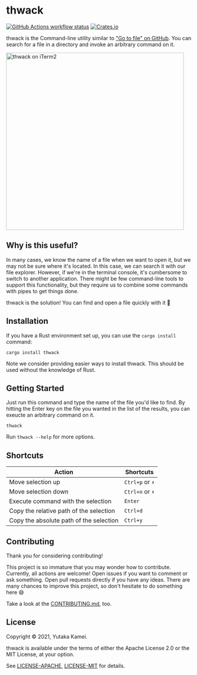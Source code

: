 # thwack

<a href="https://github.com/yykamei/thwack/actions/workflows/ci.yml"><img alt="GitHub Actions workflow status" src="https://github.com/yykamei/thwack/actions/workflows/ci.yml/badge.svg"></a>
<a href="https://crates.io/crates/thwack"><img alt="Crates.io" src="https://img.shields.io/crates/v/thwack"></a>

thwack is the Command-line utility similar to ["Go to file" on GitHub](https://docs.github.com/en/github/searching-for-information-on-github/searching-on-github/finding-files-on-github).
You can search for a file in a directory and invoke an arbitrary command on it.

<img width="480" src="https://user-images.githubusercontent.com/13130705/160029304-f376fcd2-ad9e-4c1b-90b7-f7436d7bce0b.gif" alt="thwack on iTerm2">

## Why is this useful?

In many cases, we know the name of a file when we want to open it, but we may not be sure where it's located.
In this case, we can search it with our file explorer.
However, if we're in the terminal console, it's cumbersome to switch to another application.
There might be few command-line tools to support this functionality,
but they require us to combine some commands with pipes to get things done.

thwack is the solution! You can find and open a file quickly with it 🚀

## Installation

If you have a Rust environment set up, you can use the `cargo install` command:

```console
cargo install thwack
```

Note we consider providing easier ways to install thwack. This should be used without the knowledge of Rust.

## Getting Started

Just run this command and type the name of the file you'd like to find.
By hitting the Enter key on the file you wanted in the list of the results, you can exeucte an arbitrary command on it.

```console
thwack
```

Run `thwack --help` for more options.

## Shortcuts

| Action | Shortcuts |
| ------ | --------- |
| Move selection up   | `Ctrl+p` or `⬆️` |
| Move selection down | `Ctrl+n` or `⬇️` |
| Execute command with the selection | `Enter` |
| Copy the relative path of the selection | `Ctrl+d` |
| Copy the absolute path of the selection | `Ctrl+y` |

## Contributing

Thank you for considering contributing!

This project is so immature that you may wonder how to contribute.
Currently, all actions are welcome!
Open issues if you want to comment or ask something.
Open pull requests directly if you have any ideas.
There are many chances to improve this project, so don't hesitate to do something here 😄

Take a look at the [CONTRIBUTING.md](https://github.com/yykamei/thwack/blob/main/CONTRIBUTING.md), too.

## License

Copyright © 2021, Yutaka Kamei.

thwack is available under the terms of either the Apache License 2.0 or the MIT License, at your option.

See [LICENSE-APACHE](https://github.com/yykamei/thwack/blob/main/LICENSE-APACHE), [LICENSE-MIT](https://github.com/yykamei/thwack/blob/main/LICENSE-MIT) for details.
